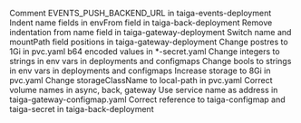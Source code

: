 Comment EVENTS_PUSH_BACKEND_URL in taiga-events-deployment
Indent name fields in envFrom field in taiga-back-deployment
Remove indentation from name field in taiga-gateway-deployment
Switch name and mountPath field positions in taiga-gateway-deployment
Change postres to 1Gi in pvc.yaml
b64 encoded values in *-secret.yaml
Change integers to strings in env vars in deployments and configmaps
Change bools to strings in env vars in deployments and configmaps
Increase storage to 8Gi in pvc.yaml
Change storageClassName to local-path in pvc.yaml
Correct volume names in async, back, gateway
Use service name as address in taiga-gateway-configmap.yaml
Correct reference to taiga-configmap and taiga-secret in taiga-back-deployment